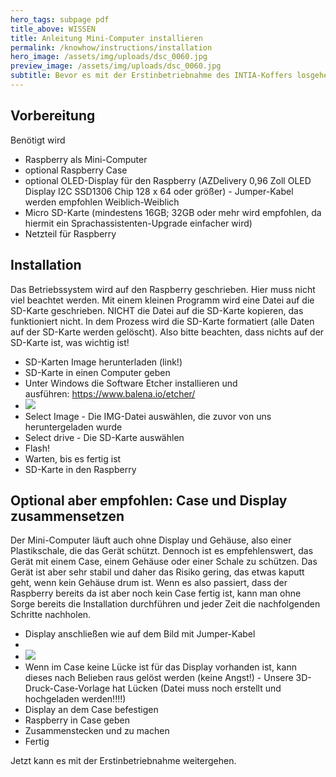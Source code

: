 ```yaml
---
hero_tags: subpage pdf
title_above: WISSEN
title: Anleitung Mini-Computer installieren
permalink: /knowhow/instructions/installation
hero_image: /assets/img/uploads/dsc_0060.jpg
preview_image: /assets/img/uploads/dsc_0060.jpg
subtitle: Bevor es mit der Erstinbetriebnahme des INTIA-Koffers losgehen kann, muss der Mini-Computer installiert werden. Dazu findest du hier die Anleitung.
---
```


<!--StartFragment-->



## Vorbereitung 

Benötigt wird

- Raspberry als Mini-Computer
- optional Raspberry Case
- optional OLED-Display für den Raspberry (AZDelivery 0,96 Zoll OLED Display I2C SSD1306 Chip 128 x 64 oder größer) - Jumper-Kabel werden empfohlen Weiblich-Weiblich
- Micro SD-Karte (mindestens 16GB; 32GB oder mehr wird empfohlen, da hiermit ein Sprachassistenten-Upgrade einfacher wird)
- Netzteil für Raspberry

## Installation 

Das Betriebssystem wird auf den Raspberry geschrieben. Hier muss nicht viel beachtet werden. Mit einem kleinen Programm wird eine Datei auf die SD-Karte geschrieben. NICHT die Datei auf die SD-Karte kopieren, das funktioniert nicht. In dem Prozess wird die SD-Karte formatiert (alle Daten auf der SD-Karte werden gelöscht). Also bitte beachten, dass nichts auf der SD-Karte ist, was wichtig ist!

- SD-Karten Image herunterladen (link!)
- SD-Karte in einen Computer geben
- Unter Windows die Software Etcher installieren und ausführen: <https://www.balena.io/etcher/>
- ![](https://wiki.th-koeln.de/download/attachments/27691881/image2022-1-14_13-44-25.png?version=1&modificationDate=1642418237042&api=v2)
- Select Image - Die IMG-Datei auswählen, die zuvor von uns heruntergeladen wurde
- Select drive - Die SD-Karte auswählen
- Flash!
- Warten, bis es fertig ist
- SD-Karte in den Raspberry

## Optional aber empfohlen: Case und Display zusammensetzen 

Der Mini-Computer läuft auch ohne Display und Gehäuse, also einer Plastikschale, die das Gerät schützt. Dennoch ist es empfehlenswert, das Gerät mit einem Case, einem Gehäuse oder einer Schale zu schützen. Das Gerät ist aber sehr stabil und daher das Risiko gering, das etwas kaputt geht, wenn kein Gehäuse drum ist. Wenn es also passiert, dass der Raspberry bereits da ist aber noch kein Case fertig ist, kann man ohne Sorge bereits die Installation durchführen und jeder Zeit die nachfolgenden Schritte nachholen.

- Display anschließen wie auf dem Bild mit Jumper-Kabel
-
- ![](https://m.media-amazon.com/images/I/611iVBH-XFS._SL1500_.jpg)
- Wenn im Case keine Lücke ist für das Display vorhanden ist, kann dieses nach Belieben raus gelöst werden (keine Angst!) - Unsere 3D-Druck-Case-Vorlage hat Lücken (Datei muss noch erstellt und hochgeladen werden!!!!)
- Display an dem Case befestigen
- Raspberry in Case geben
- Zusammenstecken und zu machen
- Fertig

Jetzt kann es mit der Erstinbetriebnahme weitergehen.

<!--EndFragment-->
